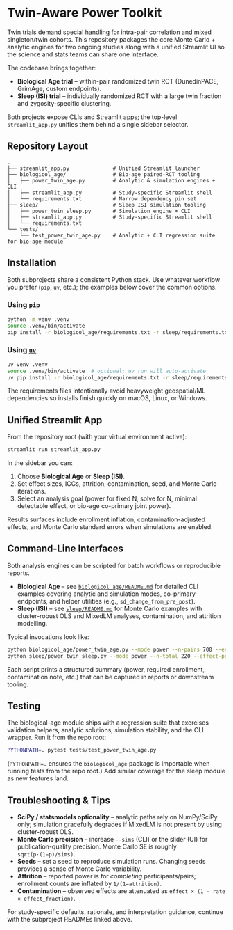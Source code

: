 # Twin-Aware Power Toolkit

Twin trials demand special handling for intra-pair correlation and mixed singleton/twin cohorts. This repository packages the
core Monte Carlo + analytic engines for two ongoing studies along with a unified Streamlit UI so the science and stats teams can
share one interface.

The codebase brings together:

* **Biological Age trial** – within-pair randomized twin RCT (DunedinPACE, GrimAge, custom endpoints).
* **Sleep (ISI) trial** – individually randomized RCT with a large twin fraction and zygosity-specific clustering.

Both projects expose CLIs and Streamlit apps; the top-level `streamlit_app.py` unifies them behind a single sidebar selector.


## Repository Layout

```
.
├── streamlit_app.py              # Unified Streamlit launcher
├── biologicol_age/               # Bio-age paired-RCT tooling
│   ├── power_twin_age.py         # Analytic & simulation engines + CLI
│   ├── streamlit_app.py          # Study-specific Streamlit shell
│   └── requirements.txt          # Narrow dependency pin set
├── sleep/                        # Sleep ISI simulation tooling
│   ├── power_twin_sleep.py       # Simulation engine + CLI
│   ├── streamlit_app.py          # Study-specific Streamlit shell
│   └── requirements.txt
└── tests/
    └── test_power_twin_age.py    # Analytic + CLI regression suite for bio-age module
```


## Installation

Both subprojects share a consistent Python stack. Use whatever workflow you prefer (`pip`, `uv`, etc.); the examples below cover
the common options.

### Using `pip`

```bash
python -m venv .venv
source .venv/bin/activate
pip install -r biologicol_age/requirements.txt -r sleep/requirements.txt
```

### Using [`uv`](https://github.com/astral-sh/uv)

```bash
uv venv .venv
source .venv/bin/activate  # optional; uv run will auto-activate
uv pip install -r biologicol_age/requirements.txt -r sleep/requirements.txt
```

The requirements files intentionally avoid heavyweight geospatial/ML dependencies so installs finish quickly on macOS, Linux, or
Windows.


## Unified Streamlit App

From the repository root (with your virtual environment active):

```bash
streamlit run streamlit_app.py
```

In the sidebar you can:

1. Choose **Biological Age** or **Sleep (ISI)**.
2. Set effect sizes, ICCs, attrition, contamination, seed, and Monte Carlo iterations.
3. Select an analysis goal (power for fixed N, solve for N, minimal detectable effect, or bio-age co-primary joint power).

Results surfaces include enrollment inflation, contamination-adjusted effects, and Monte Carlo standard errors when simulations
are enabled.


## Command-Line Interfaces

Both analysis engines can be scripted for batch workflows or reproducible reports.

* **Biological Age** – see [`biologicol_age/README.md`](biologicol_age/README.md) for detailed CLI examples covering analytic and
  simulation modes, co-primary endpoints, and helper utilities (e.g., `sd_change_from_pre_post`).
* **Sleep (ISI)** – see [`sleep/README.md`](sleep/README.md) for Monte Carlo examples with cluster-robust OLS and MixedLM
  analyses, contamination, and attrition modelling.

Typical invocations look like:

```bash
python biologicol_age/power_twin_age.py --mode power --n-pairs 700 --endpoint dunedinpace --effect-pct 3 --sd-change 0.10 --icc-mz 0.55 --icc-dz 0.55 --prop-mz 0.5
python sleep/power_twin_sleep.py --mode power --n-total 220 --effect-points 6 --sd-change 7 --prop-twins 0.9 --prop-mz 0.5 --icc-mz 0.5 --icc-dz 0.25 --sims 2000
```

Each script prints a structured summary (power, required enrollment, contamination note, etc.) that can be captured in reports or
downstream tooling.


## Testing

The biological-age module ships with a regression suite that exercises validation helpers, analytic solutions, simulation
stability, and the CLI wrapper. Run it from the repo root:

```bash
PYTHONPATH=. pytest tests/test_power_twin_age.py
```

(`PYTHONPATH=.` ensures the `biologicol_age` package is importable when running tests from the repo root.) Add similar coverage
for the sleep module as new features land.


## Troubleshooting & Tips

* **SciPy / statsmodels optionality** – analytic paths rely on NumPy/SciPy only; simulation gracefully degrades if MixedLM is not
  present by using cluster-robust OLS.
* **Monte Carlo precision** – increase `--sims` (CLI) or the slider (UI) for publication-quality precision. Monte Carlo SE is
  roughly `sqrt(p·(1−p)/sims)`.
* **Seeds** – set a seed to reproduce simulation runs. Changing seeds provides a sense of Monte Carlo variability.
* **Attrition** – reported power is for *completing* participants/pairs; enrollment counts are inflated by `1/(1−attrition)`.
* **Contamination** – observed effects are attenuated as `effect × (1 − rate × effect_fraction)`.

For study-specific defaults, rationale, and interpretation guidance, continue with the subproject READMEs linked above.


